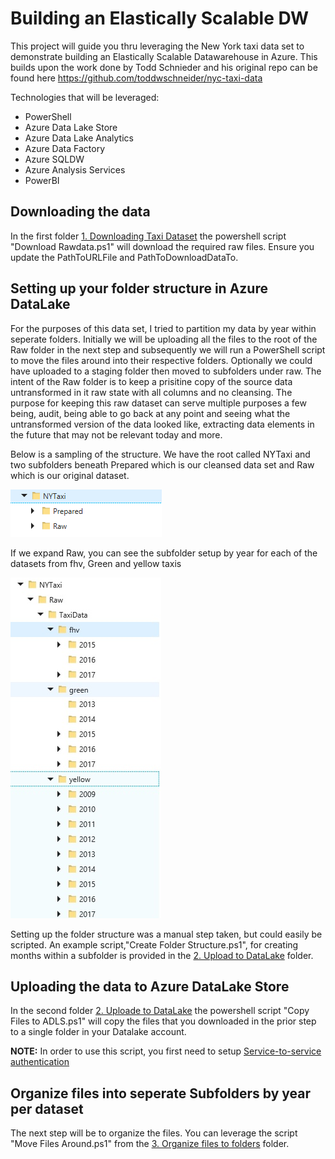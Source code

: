 # Building an Elastically Scalable DW

This project will guide you thru leveraging the New York taxi data set to demonstrate building an Elastically Scalable Datawarehouse in Azure. This builds upon the work done by Todd Schnieder and his original repo can be found here <https://github.com/toddwschneider/nyc-taxi-data>

Technologies that will be leveraged:
  * PowerShell
  * Azure Data Lake Store
  * Azure Data Lake Analytics
  * Azure Data Factory
  * Azure SQLDW
  * Azure Analysis Services
  * PowerBI

## Downloading the data
In the first folder [1. Downloading Taxi Dataset](https://github.com/pansaty/Building-an-Elastically-Scalable-DW/tree/master/1.%20Downloading%20Taxi%20Dataset) the powershell script "Download Rawdata.ps1" will download the required raw files. Ensure you update the PathToURLFile and PathToDownloadDataTo.

## Setting up your folder structure in Azure DataLake
For the purposes of this data set, I tried to partition my data by year within seperate folders. Initially we will be uploading all the files to the root of the Raw folder in the next step and subsequently we will run a PowerShell script to move the files around into their respective folders. Optionally we could have uploaded to a staging folder then moved to subfolders under raw. The intent of the Raw folder is to keep a prisitine copy of the source data untransformed in it raw state with all columns and no cleansing. The purpose for keeping this raw dataset can serve multiple purposes a few being, audit, being able to go back at any point and seeing what the untransformed version of the data looked like, extracting data elements in the future that may not be relevant today and more. 

Below is a sampling of the structure. We have the root called NYTaxi and two subfolders beneath Prepared which is our cleansed data set and Raw which is our original dataset.

![alt text](https://github.com/pansaty/Building-an-Elastically-Scalable-DW/blob/master/images/High%20Level%20Folder.png "High level folders")

If we expand Raw, you can see the subfolder setup by year for each of the datasets from fhv, Green and yellow taxis

![alt text](https://github.com/pansaty/Building-an-Elastically-Scalable-DW/blob/master/images/Expanded%20View.png "Expanded view")

Setting up the folder structure was a manual step taken, but could easily be scripted. An example script,"Create Folder Structure.ps1", for creating months within a subfolder is provided in the [2. Upload to DataLake](https://github.com/pansaty/Building-an-Elastically-Scalable-DW/tree/master/2.%20Upload%20to%20DataLake) folder. 

## Uploading the data to Azure DataLake Store
In the second folder [2. Uploade to DataLake](https://github.com/pansaty/Building-an-Elastically-Scalable-DW/tree/master/2.%20Upload%20to%20DataLake) the powershell script "Copy Files to ADLS.ps1" will copy the files that you downloaded in the prior step to a single folder in your Datalake account. 

**NOTE:** In order to use this script, you first need to setup [Service-to-service authentication](https://docs.microsoft.com/en-us/azure/data-lake-store/data-lake-store-service-to-service-authenticate-using-active-directory)

## Organize files into seperate Subfolders by year per dataset
The next step will be to organize the files. You can leverage the script "Move Files Around.ps1" from the [3. Organize files to folders](https://github.com/pansaty/Building-an-Elastically-Scalable-DW/tree/master/3.%20Organize%20Files%20to%20Folders) folder. 

